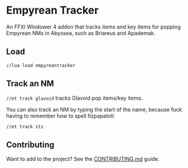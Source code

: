 # Empyrean Tracker

An FFXI Windower 4 addon that tracks items and key items for popping Empyrean NMs in Abyssea, such as Briareus and Apademak.

## Load

`//lua load empyreantracker`

## Track an NM

`//et track glavoid` tracks Glavoid pop items/key items.

You can also track an NM by typing the start of the name, because fuck having to remember how to spell Itzpapalotl:

`//et track itz`

## Contributing

Want to add to the project? See the [CONTRIBUTING.md](CONTRIBUTING.md) guide.
